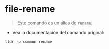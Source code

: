 # file-rename

> Este comando es un alias de `rename`.

- Vea la documentación del comando original:

`tldr -p common rename`
